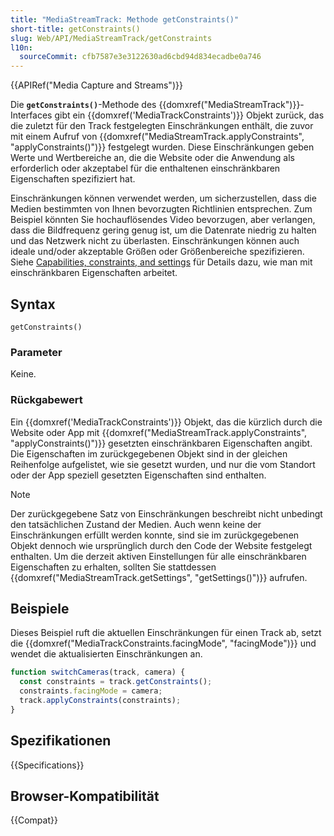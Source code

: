 ```yaml
---
title: "MediaStreamTrack: Methode getConstraints()"
short-title: getConstraints()
slug: Web/API/MediaStreamTrack/getConstraints
l10n:
  sourceCommit: cfb7587e3e3122630ad6cbd94d834ecadbe0a746
---
```


{{APIRef("Media Capture and Streams")}}

Die **`getConstraints()`**-Methode des {{domxref("MediaStreamTrack")}}-Interfaces gibt ein {{domxref('MediaTrackConstraints')}} Objekt zurück, das die zuletzt für den Track festgelegten Einschränkungen enthält, die zuvor mit einem Aufruf von {{domxref("MediaStreamTrack.applyConstraints", "applyConstraints()")}} festgelegt wurden. Diese Einschränkungen geben Werte und Wertbereiche an, die die Website oder die Anwendung als erforderlich oder akzeptabel für die enthaltenen einschränkbaren Eigenschaften spezifiziert hat.

Einschränkungen können verwendet werden, um sicherzustellen, dass die Medien bestimmten von Ihnen bevorzugten Richtlinien entsprechen. Zum Beispiel könnten Sie hochauflösendes Video bevorzugen, aber verlangen, dass die Bildfrequenz gering genug ist, um die Datenrate niedrig zu halten und das Netzwerk nicht zu überlasten. Einschränkungen können auch ideale und/oder akzeptable Größen oder Größenbereiche spezifizieren. Siehe [Capabilities, constraints, and settings](/de/docs/Web/API/Media_Capture_and_Streams_API/Constraints) für Details dazu, wie man mit einschränkbaren Eigenschaften arbeitet.

## Syntax

```js-nolint
getConstraints()
```

### Parameter

Keine.

### Rückgabewert

Ein {{domxref('MediaTrackConstraints')}} Objekt, das die kürzlich durch die Website oder App mit {{domxref("MediaStreamTrack.applyConstraints", "applyConstraints()")}} gesetzten einschränkbaren Eigenschaften angibt. Die Eigenschaften im zurückgegebenen Objekt sind in der gleichen Reihenfolge aufgelistet, wie sie gesetzt wurden, und nur die vom Standort oder der App speziell gesetzten Eigenschaften sind enthalten.

> [!NOTE]
> Der zurückgegebene Satz von Einschränkungen beschreibt nicht unbedingt den tatsächlichen Zustand der Medien. Auch wenn keine der Einschränkungen erfüllt werden konnte, sind sie im zurückgegebenen Objekt dennoch wie ursprünglich durch den Code der Website festgelegt enthalten. Um die derzeit aktiven Einstellungen für alle einschränkbaren Eigenschaften zu erhalten, sollten Sie stattdessen {{domxref("MediaStreamTrack.getSettings", "getSettings()")}} aufrufen.

## Beispiele

Dieses Beispiel ruft die aktuellen Einschränkungen für einen Track ab, setzt die {{domxref("MediaTrackConstraints.facingMode", "facingMode")}} und wendet die aktualisierten Einschränkungen an.

```js
function switchCameras(track, camera) {
  const constraints = track.getConstraints();
  constraints.facingMode = camera;
  track.applyConstraints(constraints);
}
```

## Spezifikationen

{{Specifications}}

## Browser-Kompatibilität

{{Compat}}
